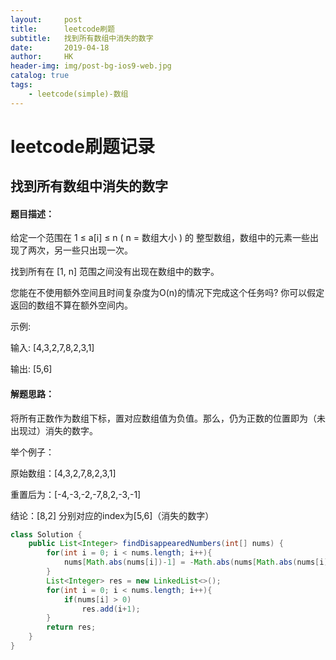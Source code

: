 ```yaml
---
layout:     post
title:      leetcode刷题
subtitle:   找到所有数组中消失的数字
date:       2019-04-18
author:     HK
header-img: img/post-bg-ios9-web.jpg
catalog: true
tags:
    - leetcode(simple)-数组
---
```

# leetcode刷题记录
## 找到所有数组中消失的数字

#### 题目描述：
给定一个范围在  1 ≤ a[i] ≤ n ( n = 数组大小 ) 的 整型数组，数组中的元素一些出现了两次，另一些只出现一次。

找到所有在 [1, n] 范围之间没有出现在数组中的数字。

您能在不使用额外空间且时间复杂度为O(n)的情况下完成这个任务吗? 你可以假定返回的数组不算在额外空间内。

示例:

输入:
[4,3,2,7,8,2,3,1]

输出:
[5,6]

#### 解题思路：
将所有正数作为数组下标，置对应数组值为负值。那么，仍为正数的位置即为（未出现过）消失的数字。

举个例子：

原始数组：[4,3,2,7,8,2,3,1]

重置后为：[-4,-3,-2,-7,8,2,-3,-1]

结论：[8,2] 分别对应的index为[5,6]（消失的数字）
```java
class Solution {
    public List<Integer> findDisappearedNumbers(int[] nums) {
        for(int i = 0; i < nums.length; i++){
            nums[Math.abs(nums[i])-1] = -Math.abs(nums[Math.abs(nums[i])-1]);
        }
        List<Integer> res = new LinkedList<>();
        for(int i = 0; i < nums.length; i++){
            if(nums[i] > 0)
                res.add(i+1);
        }
        return res;
    }
}
```
